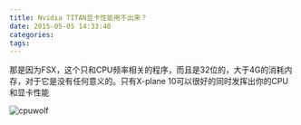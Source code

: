 ```yaml
---
title: Nvidia TITAN显卡性能用不出来？
date: 2015-05-05 14:33:40
categories:
tags:
---
```





那是因为FSX，这个只和CPU频率相关的程序，而且是32位的，大于4G的消耗内存，对于它是没有任何意义的。只有X-plane 10可以很好的同时发挥出你的CPU和显卡性能

![cpuwolf](/images/data/attachment/201505/06/160507sxu6iuwaawpaay7b.jpg)





